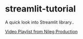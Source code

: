 # streamlit-tutorial

A quick look into Streamlit library..

[Video Playlist from Nileg Production](https://www.youtube.com/playlist?list=PLa6CNrvKM5QU7AjAS90zCMIwi9RTFNIIW)
